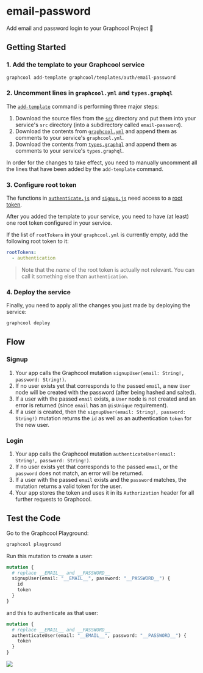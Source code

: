 # email-password

Add email and password login to your Graphcool Project 🎁

## Getting Started

### 1. Add the template to your Graphcool service

```sh
graphcool add-template graphcool/templates/auth/email-password
```

### 2. Uncomment lines in `graphcool.yml` and `types.graphql`

The [`add-template`](https://docs-next.graph.cool/reference/graphcool-cli/commands-aiteerae6l#graphcool-add-template) command is performing three major steps:

1. Download the source files from the [`src`](./src) directory and put them into your service's `src` directory (into a subdirectory called `email-password`).
2. Download the contents from [`graphcool.yml`](./graphcool.yml) and append them as comments to your service's `graphcool.yml`.
3. Download the contents from [`types.graphql`](./types.graphql) and append them as comments to your service's `types.graphql`.

In order for the changes to take effect, you need to manually uncomment all the lines that have been added by the `add-template` command.

### 3. Configure root token

The functions in [`authenticate.js`](./src/authenticate.js) and [`signup.js`](./src/signup.js) need access to a [root token](https://docs-next.graph.cool/reference/auth/authentication/authentication-tokens-eip7ahqu5o#root-tokens). 

After you added the template to your service, you need to have (at least) one root token configured in your service.

If the list of `rootTokens` in your `graphcool.yml` is currently empty, add the following root token to it:

```yml
rootTokens:
  - authentication
```

> Note that the _name_ of the root token is actually not relevant. You can call it something else than `authentication`.

### 4. Deploy the service

Finally, you need to apply all the changes you just made by deploying the service:

```sh
graphcool deploy
```

## Flow

### Signup

1. Your app calls the Graphcool mutation `signupUser(email: String!, password: String!)`.
2. If no user exists yet that corresponds to the passed `email`, a new `User` node will be created with the password (after being hashed and salted).
3. If a user with the passed `email` exists, a `User` node is not created and an error is returned (since `email` has an `@isUnique` requirement).
4. If a user is created, then the `signupUser(email: String!, password: String!)` mutation returns the `id` as well as an authentication `token` for the new user.

### Login

1. Your app calls the Graphcool mutation `authenticateUser(email: String!, password: String!)`.
2. If no user exists yet that corresponds to the passed `email`, or the `password` does not match, an error will be returned.
3. If a user with the passed `email` exists and the `password` matches, the mutation returns a valid token for the user.
4. Your app stores the token and uses it in its `Authorization` header for all further requests to Graphcool.

## Test the Code

Go to the Graphcool Playground:

```sh
graphcool playground
```

Run this mutation to create a user:

```graphql
mutation {
  # replace __EMAIL__ and __PASSWORD__
  signupUser(email: "__EMAIL__", password: "__PASSWORD__") {
    id
    token
  }
}
```

and this to authenticate as that user:

```graphql
mutation {
  # replace __EMAIL__ and __PASSWORD__
  authenticateUser(email: "__EMAIL__", password: "__PASSWORD__") {
    token
  }
}
```

![](http://i.imgur.com/5RHR6Ku.png)
